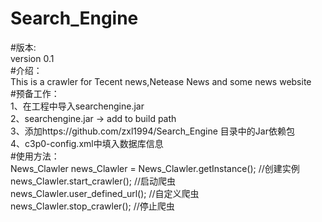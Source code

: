 # Search_Engine
#版本:<br> 
version 0.1<br> 
#介绍：<br> 
This is a crawler for Tecent news,Netease News and some news website <br> 
#预备工作：<br> 
1、在工程中导入searchengine.jar<br> 
2、searchengine.jar -> add to build path<br> 
3、添加https://github.com/zxl1994/Search_Engine 目录中的Jar依赖包<br> 
4、c3p0-config.xml中填入数据库信息<br> 
#使用方法：<br> 
News_Clawler news_Clawler = News_Clawler.getInstance(); //创建实例<br>
news_Clawler.start_crawler(); //启动爬虫 <br>
news_Clawler.user_defined_url(); //自定义爬虫<br>
news_Clawler.stop_crawler(); //停止爬虫<br>
  




